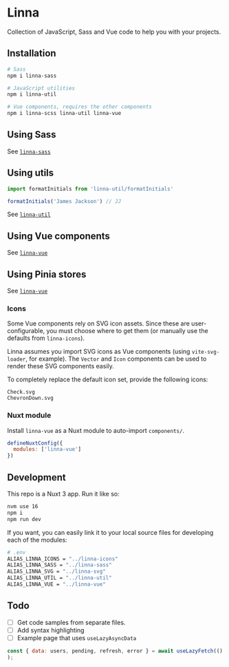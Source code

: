 # Linna

Collection of JavaScript, Sass and Vue code to help you with your projects.

## Installation

```sh
# Sass
npm i linna-sass

# JavaScript utilities
npm i linna-util

# Vue components, requires the other components
npm i linna-scss linna-util linna-vue
```

## Using Sass

See [`linna-sass`](https://npmjs.org/package/linna-sass)

## Using utils

```js
import formatInitials from 'linna-util/formatInitials'

formatInitials('James Jackson') // JJ
```

See [`linna-util`](https://npmjs.org/package/linna-util)

## Using Vue components

See [`linna-vue`](https://npmjs.org/package/linna-vue)

## Using Pinia stores

See [`linna-vue`](https://npmjs.org/package/linna-vue)

### Icons

Some Vue components rely on SVG icon assets. Since these are user-configurable, you must choose where to get them (or manually use the defaults from `linna-icons`).

Linna assumes you import SVG icons as Vue components (using `vite-svg-loader`, for example). The `Vector` and `Icon` components can be used to render these SVG components easily.

To completely replace the default icon set, provide the following icons:

```
Check.svg
ChevronDown.svg
```

### Nuxt module

Install `linna-vue` as a Nuxt module to auto-import `components/`.

```js
defineNuxtConfig({
  modules: ['linna-vue']
})
```

## Development

This repo is a Nuxt 3 app. Run it like so:

```sh
nvm use 16
npm i
npm run dev
```

If you want, you can easily link it to your local source files for developing each of the modules:

```sh
# .env
ALIAS_LINNA_ICONS = "../linna-icons"
ALIAS_LINNA_SASS = "../linna-sass"
ALIAS_LINNA_SVG = "../linna-svg"
ALIAS_LINNA_UTIL = "../linna-util"
ALIAS_LINNA_VUE = "../linna-vue"
```

## Todo

- [ ] Get code samples from separate files.
- [ ] Add syntax highlighting
- [ ] Example page that uses `useLazyAsyncData`

```js
const { data: users, pending, refresh, error } = await useLazyFetch(() => `users?page=${page.value}&take=6`, { baseURL: config.API_BASE_URL }
);
```
